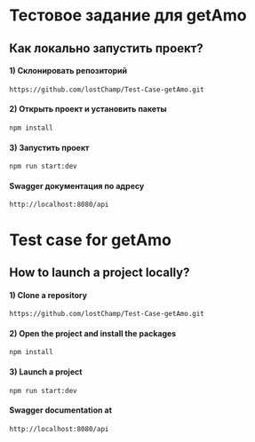 # Тестовое задание для getAmo

## Как локально запустить проект?

#### 1) Склонировать репозиторий

```
https://github.com/lostChamp/Test-Case-getAmo.git
```

#### 2) Открыть проект и установить пакеты

```
npm install
```

#### 3) Запустить проект

```
npm run start:dev
```

#### Swagger документация по адресу

```
http://localhost:8080/api
```

# Test case for getAmo

## How to launch a project locally?

#### 1) Clone a repository

```
https://github.com/lostChamp/Test-Case-getAmo.git
```

#### 2) Open the project and install the packages

```
npm install
```

#### 3) Launch a project

```
npm run start:dev
```

#### Swagger documentation at

```
http://localhost:8080/api
```